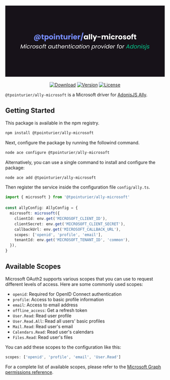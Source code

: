 <p align="center">
  <img src="https://github.com/ThibaultPointurier/ally-microsoft/blob/assets/assets/microsoft.png?raw=true" alt="@tpointurier/microsft">
</p>

<p align="center">
  <a href="https://www.npmjs.com/package/@tpointurier/ally-microsoft"><img src="https://img.shields.io/npm/dm/@tpointurier/ally-microsoft.svg?style=flat-square" alt="Download"></a>
  <a href="https://www.npmjs.com/package/@tpointurier/ally-microsoft"><img src="https://img.shields.io/npm/v/@tpointurier/ally-microsoft.svg?style=flat-square" alt="Version"></a>
  <a href="https://opensource.org/licenses/MIT"><img src="https://img.shields.io/npm/l/@tpointurier/ally-microsoft.svg?style=flat-square" alt="License"></a>
</p>

`@tpointurier/ally-microsoft` is a Microsoft driver for [AdonisJS Ally](https://docs.adonisjs.com/guides/social-auth).

## Getting Started

This package is available in the npm registry.
```bash
npm install @tpointurier/ally-microsoft
```

Next, configure the package by running the followind command.
```bash
node ace configure @tpointurier/ally-microsoft
```

Alternatively, you can use a single command to install and configure the package:
```bash
node ace add @tpointurier/ally-microsoft
```

Then register the service inside the configuration file `config/ally.ts`.

```ts
import { microsoft } from '@tpointurier/ally-microsoft'

const allyConfig: AllyConfig = {
  microsoft: microsoft({
    clientId: env.get('MICROSOFT_CLIENT_ID'),
    clientSecret: env.get('MICROSOFT_CLIENT_SECRET'),
    callbackUrl: env.get('MICROSOFT_CALLBACK_URL'),
    scopes: ['openid', 'profile', 'email'],
    tenantId: env.get('MICROSOFT_TENANT_ID', 'common'),
  }),
}
```

## Available Scopes

Microsoft OAuth2 supports various scopes that you can use to request different levels of access. Here are some commonly used scopes:

- `openid`: Required for OpenID Connect authentication
- `profile`: Access to basic profile information
- `email`: Access to email address
- `offline_access`: Get a refresh token
- `User.Read`: Read user profile
- `User.Read.All`: Read all users' basic profiles
- `Mail.Read`: Read user's email
- `Calendars.Read`: Read user's calendars
- `Files.Read`: Read user's files

You can add these scopes to the configuration like this:

```ts
scopes: ['openid', 'profile', 'email', 'User.Read']
```

For a complete list of available scopes, please refer to the [Microsoft Graph permissions reference](https://docs.microsoft.com/en-us/graph/permissions-reference).